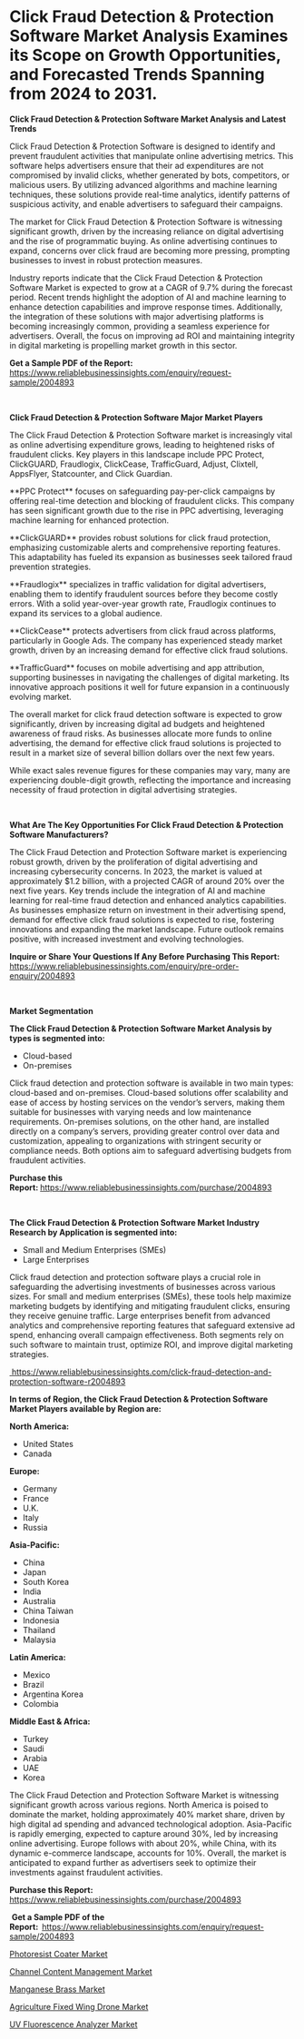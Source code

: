 <p><h1>Click Fraud Detection & Protection Software Market Analysis Examines its Scope on Growth Opportunities, and Forecasted Trends Spanning from 2024 to 2031.</h1></p><p><strong>Click Fraud Detection & Protection Software Market Analysis and Latest Trends</strong></p>
<p><p>Click Fraud Detection & Protection Software is designed to identify and prevent fraudulent activities that manipulate online advertising metrics. This software helps advertisers ensure that their ad expenditures are not compromised by invalid clicks, whether generated by bots, competitors, or malicious users. By utilizing advanced algorithms and machine learning techniques, these solutions provide real-time analytics, identify patterns of suspicious activity, and enable advertisers to safeguard their campaigns.</p><p>The market for Click Fraud Detection & Protection Software is witnessing significant growth, driven by the increasing reliance on digital advertising and the rise of programmatic buying. As online advertising continues to expand, concerns over click fraud are becoming more pressing, prompting businesses to invest in robust protection measures. </p><p>Industry reports indicate that the Click Fraud Detection & Protection Software Market is expected to grow at a CAGR of 9.7% during the forecast period. Recent trends highlight the adoption of AI and machine learning to enhance detection capabilities and improve response times. Additionally, the integration of these solutions with major advertising platforms is becoming increasingly common, providing a seamless experience for advertisers. Overall, the focus on improving ad ROI and maintaining integrity in digital marketing is propelling market growth in this sector.</p></p>
<p><strong>Get a Sample PDF of the Report:&nbsp;</strong> <a href="https://www.reliablebusinessinsights.com/enquiry/request-sample/2004893?utm_campaign=1138&utm_medium=2&utm_source=Github&utm_content=ia&utm_term=25102024&utm_id=click-fraud-detection-protection-software">https://www.reliablebusinessinsights.com/enquiry/request-sample/2004893</a></p>
<p>&nbsp;</p>
<p><strong>Click Fraud Detection & Protection Software Major Market Players</strong></p>
<p><p>The Click Fraud Detection & Protection Software market is increasingly vital as online advertising expenditure grows, leading to heightened risks of fraudulent clicks. Key players in this landscape include PPC Protect, ClickGUARD, Fraudlogix, ClickCease, TrafficGuard, Adjust, Clixtell, AppsFlyer, Statcounter, and Click Guardian.</p><p>**PPC Protect** focuses on safeguarding pay-per-click campaigns by offering real-time detection and blocking of fraudulent clicks. This company has seen significant growth due to the rise in PPC advertising, leveraging machine learning for enhanced protection.</p><p>**ClickGUARD** provides robust solutions for click fraud protection, emphasizing customizable alerts and comprehensive reporting features. This adaptability has fueled its expansion as businesses seek tailored fraud prevention strategies.</p><p>**Fraudlogix** specializes in traffic validation for digital advertisers, enabling them to identify fraudulent sources before they become costly errors. With a solid year-over-year growth rate, Fraudlogix continues to expand its services to a global audience.</p><p>**ClickCease** protects advertisers from click fraud across platforms, particularly in Google Ads. The company has experienced steady market growth, driven by an increasing demand for effective click fraud solutions.</p><p>**TrafficGuard** focuses on mobile advertising and app attribution, supporting businesses in navigating the challenges of digital marketing. Its innovative approach positions it well for future expansion in a continuously evolving market.</p><p>The overall market for click fraud detection software is expected to grow significantly, driven by increasing digital ad budgets and heightened awareness of fraud risks. As businesses allocate more funds to online advertising, the demand for effective click fraud solutions is projected to result in a market size of several billion dollars over the next few years.</p><p>While exact sales revenue figures for these companies may vary, many are experiencing double-digit growth, reflecting the importance and increasing necessity of fraud protection in digital advertising strategies.</p></p>
<p>&nbsp;</p>
<p><strong>What Are The Key Opportunities For Click Fraud Detection & Protection Software Manufacturers?</strong></p>
<p><p>The Click Fraud Detection and Protection Software market is experiencing robust growth, driven by the proliferation of digital advertising and increasing cybersecurity concerns. In 2023, the market is valued at approximately $1.2 billion, with a projected CAGR of around 20% over the next five years. Key trends include the integration of AI and machine learning for real-time fraud detection and enhanced analytics capabilities. As businesses emphasize return on investment in their advertising spend, demand for effective click fraud solutions is expected to rise, fostering innovations and expanding the market landscape. Future outlook remains positive, with increased investment and evolving technologies.</p></p>
<p><strong>Inquire or Share Your Questions If Any Before Purchasing This Report:</strong> <a href="https://www.reliablebusinessinsights.com/enquiry/pre-order-enquiry/2004893?utm_campaign=1138&utm_medium=2&utm_source=Github&utm_content=ia&utm_term=25102024&utm_id=click-fraud-detection-protection-software">https://www.reliablebusinessinsights.com/enquiry/pre-order-enquiry/2004893</a></p>
<p>&nbsp;</p>
<p><strong>Market Segmentation</strong></p>
<p><strong>The Click Fraud Detection & Protection Software Market Analysis by types is segmented into:</strong></p>
<p><ul><li>Cloud-based</li><li>On-premises</li></ul></p>
<p><p>Click fraud detection and protection software is available in two main types: cloud-based and on-premises. Cloud-based solutions offer scalability and ease of access by hosting services on the vendor’s servers, making them suitable for businesses with varying needs and low maintenance requirements. On-premises solutions, on the other hand, are installed directly on a company’s servers, providing greater control over data and customization, appealing to organizations with stringent security or compliance needs. Both options aim to safeguard advertising budgets from fraudulent activities.</p></p>
<p><strong>Purchase this Report:&nbsp;</strong><a href="https://www.reliablebusinessinsights.com/purchase/2004893?utm_campaign=1138&utm_medium=2&utm_source=Github&utm_content=ia&utm_term=25102024&utm_id=click-fraud-detection-protection-software">https://www.reliablebusinessinsights.com/purchase/2004893</a></p>
<p>&nbsp;</p>
<p><strong>The Click Fraud Detection & Protection Software Market Industry Research by Application is segmented into:</strong></p>
<p><ul><li>Small and Medium Enterprises (SMEs)</li><li>Large Enterprises</li></ul></p>
<p><p>Click fraud detection and protection software plays a crucial role in safeguarding the advertising investments of businesses across various sizes. For small and medium enterprises (SMEs), these tools help maximize marketing budgets by identifying and mitigating fraudulent clicks, ensuring they receive genuine traffic. Large enterprises benefit from advanced analytics and comprehensive reporting features that safeguard extensive ad spend, enhancing overall campaign effectiveness. Both segments rely on such software to maintain trust, optimize ROI, and improve digital marketing strategies.</p></p>
<p><a href="https://www.reliablebusinessinsights.com/click-fraud-detection-and-protection-software-r2004893?utm_campaign=1138&utm_medium=2&utm_source=Github&utm_content=ia&utm_term=25102024&utm_id=click-fraud-detection-protection-software">&nbsp;https://www.reliablebusinessinsights.com/click-fraud-detection-and-protection-software-r2004893</a></p>
<p><strong>In terms of Region, the Click Fraud Detection & Protection Software Market Players available by Region are:</strong></p>
<p>
    <p> <strong> North America: </strong>
        <ul>
            <li>United States</li>
            <li>Canada</li>
        </ul>
        </p> 
    <p> <strong> Europe: </strong>
        <ul>
            <li>Germany</li>
            <li>France</li>
            <li>U.K.</li>
            <li>Italy</li>
            <li>Russia</li>
        </ul>
        </p> 
    <p> <strong> Asia-Pacific: </strong>
        <ul>
            <li>China</li>
            <li>Japan</li>
            <li>South Korea</li>
            <li>India</li>
            <li>Australia</li>
            <li>China Taiwan</li>
            <li>Indonesia</li>
            <li>Thailand</li>
            <li>Malaysia</li>
        </ul>
        </p> 
    <p> <strong> Latin America: </strong>
        <ul>
            <li>Mexico</li>
            <li>Brazil</li>
            <li>Argentina Korea</li>
            <li>Colombia</li>
        </ul>
        </p> 
    <p> <strong> Middle East & Africa: </strong>
        <ul>
            <li>Turkey</li>
            <li>Saudi</li>
            <li>Arabia</li>
            <li>UAE</li>
            <li>Korea</li>
        </ul>
    </p>
    </p>
<p><p>The Click Fraud Detection and Protection Software Market is witnessing significant growth across various regions. North America is poised to dominate the market, holding approximately 40% market share, driven by high digital ad spending and advanced technological adoption. Asia-Pacific is rapidly emerging, expected to capture around 30%, led by increasing online advertising. Europe follows with about 20%, while China, with its dynamic e-commerce landscape, accounts for 10%. Overall, the market is anticipated to expand further as advertisers seek to optimize their investments against fraudulent activities.</p></p>
<p><strong>Purchase this Report: </strong><a href="https://www.reliablebusinessinsights.com/purchase/2004893?utm_campaign=1138&utm_medium=2&utm_source=Github&utm_content=ia&utm_term=25102024&utm_id=click-fraud-detection-protection-software">https://www.reliablebusinessinsights.com/purchase/2004893</a></p>
<p>&nbsp;<strong>Get a Sample PDF of the Report:&nbsp;&nbsp;</strong><a href="https://www.reliablebusinessinsights.com/enquiry/request-sample/2004893?utm_campaign=1138&utm_medium=2&utm_source=Github&utm_content=ia&utm_term=25102024&utm_id=click-fraud-detection-protection-software">https://www.reliablebusinessinsights.com/enquiry/request-sample/2004893</a></p>
<p><strong></strong></p>
<p><p><a href="https://www.linkedin.com/pulse/digital-transformation-photoresist-coater-industry-market-7v4re?utm_campaign=1138&utm_medium=2&utm_source=Github&utm_content=ia&utm_term=25102024&utm_id=click-fraud-detection-protection-software">Photoresist Coater Market</a></p><p><a href="https://github.com/boringzqthorperec/Market-Research-Report-List-1/blob/main/channel-content-management-market.md?utm_campaign=1138&utm_medium=2&utm_source=Github&utm_content=ia&utm_term=25102024&utm_id=click-fraud-detection-protection-software">Channel Content Management Market</a></p><p><a href="https://www.linkedin.com/pulse/pulse-manganese-brass-rhythms-change-market-resonance-q9lge?utm_campaign=1138&utm_medium=2&utm_source=Github&utm_content=ia&utm_term=25102024&utm_id=click-fraud-detection-protection-software">Manganese Brass Market</a></p><p><a href="https://issuu.com/reportprime-2/docs/agriculture-fixed-wing-drone-market_606adac8b9a515?utm_campaign=1138&utm_medium=2&utm_source=Github&utm_content=ia&utm_term=25102024&utm_id=click-fraud-detection-protection-software">Agriculture Fixed Wing Drone Market</a></p><p><a href="https://issuu.com/reportprime-2/docs/uv-fluorescence-analyzer-market-siz_03ab7555d5fc00?utm_campaign=1138&utm_medium=2&utm_source=Github&utm_content=ia&utm_term=25102024&utm_id=click-fraud-detection-protection-software">UV Fluorescence Analyzer Market</a></p></p>